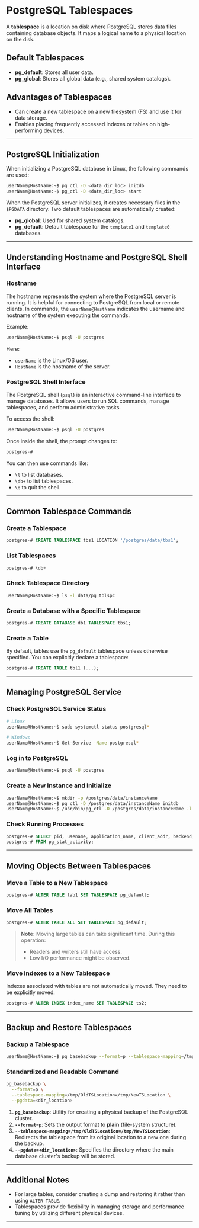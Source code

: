 # PostgreSQL Tablespaces

A **tablespace** is a location on disk where PostgreSQL stores data files containing database objects. It maps a logical name to a physical location on the disk.

## Default Tablespaces
- **pg_default**: Stores all user data.
- **pg_global**: Stores all global data (e.g., shared system catalogs).

## Advantages of Tablespaces
- Can create a new tablespace on a new filesystem (FS) and use it for data storage.
- Enables placing frequently accessed indexes or tables on high-performing devices.

---

## PostgreSQL Initialization

When initializing a PostgreSQL database in Linux, the following commands are used:

```bash
userName@HostName:~$ pg_ctl -D <data_dir_loc> initdb
userName@HostName:~$ pg_ctl -D <data_dir_loc> start
```

When the PostgreSQL server initializes, it creates necessary files in the `$PGDATA` directory. Two default tablespaces are automatically created:

- **pg_global**: Used for shared system catalogs.
- **pg_default**: Default tablespace for the `template1` and `template0` databases.

---

## Understanding Hostname and PostgreSQL Shell Interface

### Hostname
The hostname represents the system where the PostgreSQL server is running. It is helpful for connecting to PostgreSQL from local or remote clients. In commands, the `userName@HostName` indicates the username and hostname of the system executing the commands.

Example:
```bash
userName@HostName:~$ psql -U postgres
```
Here:
- `userName` is the Linux/OS user.
- `HostName` is the hostname of the server.

### PostgreSQL Shell Interface
The PostgreSQL shell (`psql`) is an interactive command-line interface to manage databases. It allows users to run SQL commands, manage tablespaces, and perform administrative tasks.

To access the shell:
```bash
userName@HostName:~$ psql -U postgres
```
Once inside the shell, the prompt changes to:
```sql
postgres-#
```

You can then use commands like:
- `\l` to list databases.
- `\db+` to list tablespaces.
- `\q` to quit the shell.

---

## Common Tablespace Commands

### Create a Tablespace
```sql
postgres-# CREATE TABLESPACE tbs1 LOCATION '/postgres/data/tbs1';
```

### List Tablespaces
```sql
postgres-# \db+
```

### Check Tablespace Directory
```bash
userName@HostName:~$ ls -l data/pg_tblspc
```

### Create a Database with a Specific Tablespace
```sql
postgres-# CREATE DATABASE db1 TABLESPACE tbs1;
```

### Create a Table
By default, tables use the `pg_default` tablespace unless otherwise specified. You can explicitly declare a tablespace:

```sql
postgres-# CREATE TABLE tbl1 (...);
```

---

## Managing PostgreSQL Service

### Check PostgreSQL Service Status
```bash
# Linux
userName@HostName:~$ sudo systemctl status postgresql*

# Windows
userName@HostName:~$ Get-Service -Name postgresql*
```

### Log in to PostgreSQL
```bash
userName@HostName:~$ psql -U postgres
```

### Create a New Instance and Initialize
```bash
userName@HostName:~$ mkdir -p /postgres/data/instanceName
userName@HostName:~$ pg_ctl -D /postgres/data/instanceName initdb
userName@HostName:~$ /usr/bin/pg_ctl -D /postgres/data/instanceName -l logfile start
```

### Check Running Processes
```sql
postgres-# SELECT pid, usename, application_name, client_addr, backend_start, wait_event 
postgres-# FROM pg_stat_activity;
```

---

## Moving Objects Between Tablespaces

### Move a Table to a New Tablespace
```sql
postgres-# ALTER TABLE tab1 SET TABLESPACE pg_default;
```

### Move All Tables
```sql
postgres-# ALTER TABLE ALL SET TABLESPACE pg_default;
```

> **Note:** Moving large tables can take significant time. During this operation:
> - Readers and writers still have access.
> - Low I/O performance might be observed.

### Move Indexes to a New Tablespace
Indexes associated with tables are not automatically moved. They need to be explicitly moved:
```sql
postgres-# ALTER INDEX index_name SET TABLESPACE ts2;
```

---

## Backup and Restore Tablespaces

### Backup a Tablespace
```bash
userName@HostName:~$ pg_basebackup --format=p --tablespace-mapping=/tmp/OldTSLocation=/tmp/NewTSLocation -D <dir_location>
```
### Standardized and Readable Command

```bash
pg_basebackup \
  --format=p \
  --tablespace-mapping=/tmp/OldTSLocation=/tmp/NewTSLocation \
  --pgdata=<dir_location>
```


1. **`pg_basebackup`**: Utility for creating a physical backup of the PostgreSQL cluster.
2. **`--format=p`**: Sets the output format to **plain** (file-system structure).
3. **`--tablespace-mapping=/tmp/OldTSLocation=/tmp/NewTSLocation`**: Redirects the tablespace from its original location to a new one during the backup.
4. **`--pgdata=<dir_location>`**: Specifies the directory where the main database cluster's backup will be stored.

---

## Additional Notes
- For large tables, consider creating a dump and restoring it rather than using `ALTER TABLE`.
- Tablespaces provide flexibility in managing storage and performance tuning by utilizing different physical devices.

---
